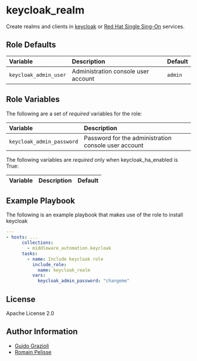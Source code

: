 keycloak_realm
==============

Create realms and clients in [keycloak](https://keycloak.org/) or [Red Hat Single Sing-On](https://access.redhat.com/products/red-hat-single-sign-on) services.


Role Defaults
-------------

| Variable | Description | Default |
|:---------|:------------|:---------|
|`keycloak_admin_user`| Administration console user account | `admin` |

Role Variables
--------------

The following are a set of _required_ variables for the role:

| Variable | Description |
|:---------|:------------|
|`keycloak_admin_password`| Password for the administration console user account |


The following variables are _required_ only when keycloak_ha_enabled is True:

| Variable | Description | Default |
|:---------|:------------|:---------|



Example Playbook
----------------

The following is an example playbook that makes use of the role to install keycloak

```yaml
---
- hosts: ...
      collections:
        - middleware_automation.keycloak
      tasks:
        - name: Include keycloak role
          include_role:
            name: keycloak_realm
          vars:
            keycloak_admin_password: "changeme"
```

License
-------

Apache License 2.0


Author Information
------------------

* [Guido Grazioli](https://github.com/guidograzioli)
* [Romain Pelisse](https://github.com/rpelisse)